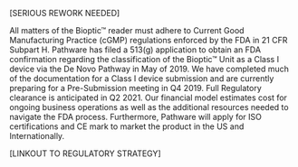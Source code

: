 [SERIOUS REWORK NEEDED]

All matters of the Bioptic™ reader must adhere to Current Good Manufacturing Practice (cGMP) regulations enforced by the FDA in 21 CFR Subpart H. Pathware has filed a 513(g) application to obtain an FDA confirmation regarding the classification of the Bioptic™ Unit as a Class I device via the De Novo Pathway in May of 2019. We have completed much of the documentation for a Class I device submission and are currently preparing for a Pre-Submission meeting in Q4 2019. Full Regulatory clearance is anticipated in Q2 2021. Our financial model estimates cost for ongoing business operations as well as the additional resources needed to navigate the FDA process. Furthermore, Pathware will apply for ISO certifications and CE mark to market the product in the US and Internationally.

[LINKOUT TO REGULATORY STRATEGY]